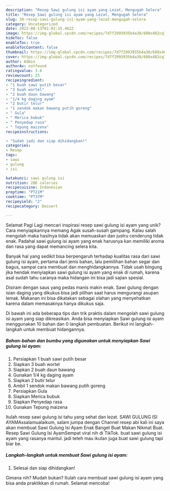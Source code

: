 ```yaml
---
description: "Resep Sawi gulung isi ayam yang Lezat, Mengugah Selera"
title: "Resep Sawi gulung isi ayam yang Lezat, Mengugah Selera"
slug: 39-resep-sawi-gulung-isi-ayam-yang-lezat-mengugah-selera
category: Uncategorized
date: 2022-08-13T01:02:15.462Z
image: https://img-global.cpcdn.com/recipes/7d7f2993935b4a30/680x482cq70/sawi-gulung-isi-ayam-foto-resep-utama.jpg
hideToc: false
enableToc: true
enableTocContent: false
thumbnail: https://img-global.cpcdn.com/recipes/7d7f2993935b4a30/680x482cq70/sawi-gulung-isi-ayam-foto-resep-utama.jpg
cover: https://img-global.cpcdn.com/recipes/7d7f2993935b4a30/680x482cq70/sawi-gulung-isi-ayam-foto-resep-utama.jpg
author: Admin
authorAv: notfound
ratingvalue: 3.6
reviewcount: 25
recipeingredient:
- "1 buah sawi putih besar"
- "3 buah wortel"
- "2 buah daun bawang"
- "1/4 kg daging ayam"
- "2 butir telur"
- "1 sendok makan bawang putih goreng"
- " Gula"
- " Merica bubuk"
- " Penyedap rasa"
- " Tepung maizena"
recipeinstructions:

- "Sudah jadi dan siap dihidangkan!"
categories:
- Resep
tags:
- sawi
- gulung
- isi

katakunci: sawi gulung isi 
nutrition: 286 calories
recipecuisine: Indonesian
preptime: "PT21M"
cooktime: "PT37M"
recipeyield: "2"
recipecategory: Dessert

---
```



Selamat Pagi Lagi mencari inspirasi resep sawi gulung isi ayam yang unik? Cara menyiapkannya memang Agak susah-susah gampang. Kalau salah mengolah maka hasilnya tidak akan memuaskan dan justru cenderung tidak enak. Padahal sawi gulung isi ayam yang enak harusnya kan memiliki aroma dan rasa yang dapat memancing selera kita.


Banyak hal yang sedikit bisa berpengaruh terhadap kualitas rasa dari sawi gulung isi ayam, pertama dari jenis bahan, lalu pemilihan bahan segar dan bagus, sampai cara membuat dan menghidangkannya. Tidak usah bingung jika hendak menyiapkan sawi gulung isi ayam yang enak di rumah, karena asal sudah tahu caranya maka hidangan ini bisa jadi sajian spesial.

Disiram dengan saus yang pedas manis makin enak. Sawi gulung dengan isian daging yang dikukus bisa jadi pilihan saat harus mengurangi asupan lemak. Makanan ini bisa dikatakan sebagai olahan yang menyehatkan karena dalam memasaknya hanya dikukus saja.


Di bawah ini ada beberapa tips dan trik praktis dalam mengolah sawi gulung isi ayam yang siap dikreasikan. Anda bisa menyiapkan Sawi gulung isi ayam menggunakan 10 bahan dan 0 langkah pembuatan. Berikut ini langkah-langkah untuk membuat hidangannya.

<!--inarticleads1-->

##### Bahan-bahan dan bumbu yang digunakan untuk menyiapkan Sawi gulung isi ayam:

1. Persiapkan 1 buah sawi putih besar
1. Siapkan 3 buah wortel
1. Siapkan 2 buah daun bawang
1. Gunakan 1/4 kg daging ayam
1. Siapkan 2 butir telur
1. Ambil 1 sendok makan bawang putih goreng
1. Persiapkan  Gula
1. Siapkan  Merica bubuk
1. Siapkan  Penyedap rasa
1. Gunakan  Tepung maizena


Itulah resep sawi gulung isi tahu yang sehat dan lezat. SAWI GULUNG ISI AYAMAssalamualaikum, salam jumpa dengan Channel resep abi kali ini saya akan membuat Sawi Gulung Isi Ayam Enak Banget Buat Makan Nikmat Buat. Resep Sawi Gulung Isi AyamSempat viral nih di TikTok. buat sawi gulung isi ayam yang rasanya mantul. jadi teteh mau ikutan juga buat sawi gulung tapi biar be. 

<!--inarticleads2-->

##### Langkah-langkah untuk membuat Sawi gulung isi ayam:


1. Selesai dan siap dihidangkan!



Gimana nih? Mudah bukan? Itulah cara membuat sawi gulung isi ayam yang bisa anda praktikkan di rumah. Selamat mencoba!
